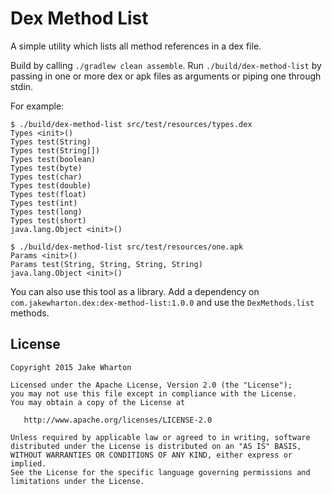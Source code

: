 Dex Method List
===============

A simple utility which lists all method references in a dex file.

Build by calling `./gradlew clean assemble`. Run `./build/dex-method-list` by passing in one or
more dex or apk files as arguments or piping one through stdin.

For example:
```
$ ./build/dex-method-list src/test/resources/types.dex
Types <init>()
Types test(String)
Types test(String[])
Types test(boolean)
Types test(byte)
Types test(char)
Types test(double)
Types test(float)
Types test(int)
Types test(long)
Types test(short)
java.lang.Object <init>()

$ ./build/dex-method-list src/test/resources/one.apk
Params <init>()
Params test(String, String, String, String)
java.lang.Object <init>()
```

You can also use this tool as a library. Add a dependency on
`com.jakewharton.dex:dex-method-list:1.0.0` and use the `DexMethods.list` methods.


License
-------

    Copyright 2015 Jake Wharton

    Licensed under the Apache License, Version 2.0 (the "License");
    you may not use this file except in compliance with the License.
    You may obtain a copy of the License at

       http://www.apache.org/licenses/LICENSE-2.0

    Unless required by applicable law or agreed to in writing, software
    distributed under the License is distributed on an "AS IS" BASIS,
    WITHOUT WARRANTIES OR CONDITIONS OF ANY KIND, either express or implied.
    See the License for the specific language governing permissions and
    limitations under the License.
